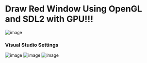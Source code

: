 # Draw Red Window Using OpenGL and SDL2 with GPU!!!

![image](https://github.com/Duiccni/SDL2-OpenGL-Example/assets/143947543/da32cdc7-8ce0-4e09-9650-1b22dd1f3393)

### Visual Studio Settings
![image](https://github.com/Duiccni/SDL2-OpenGL-Example/assets/143947543/2fa45904-d4c0-439f-a36b-13d75d851eee)
![image](https://github.com/Duiccni/SDL2-OpenGL-Example/assets/143947543/b14806fe-ca96-4aeb-a982-84566fff7690)
![image](https://github.com/Duiccni/SDL2-OpenGL-Example/assets/143947543/0291e88a-e219-45de-abef-ea5c171feb72)
